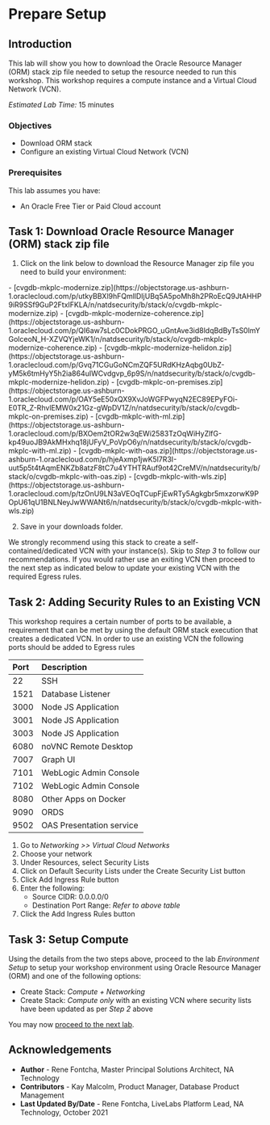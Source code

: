 # Prepare Setup

## Introduction
This lab will show you how to download the Oracle Resource Manager (ORM) stack zip file needed to setup the resource needed to run this workshop. This workshop requires a compute instance and a Virtual Cloud Network (VCN).

*Estimated Lab Time:* 15 minutes

### Objectives
- Download ORM stack
- Configure an existing Virtual Cloud Network (VCN)

### Prerequisites
This lab assumes you have:
- An Oracle Free Tier or Paid Cloud account

## Task 1: Download Oracle Resource Manager (ORM) stack zip file
1.  Click on the link below to download the Resource Manager zip file you need to build your environment:

<if type="modernize">
    - [cvgdb-mkplc-modernize.zip](https://objectstorage.us-ashburn-1.oraclecloud.com/p/utkyBBXl9hFQmllDIjUBq5A5poMh8h2PRoEcQ9JtAHHP9iR9SSf9GuP2FtxIFKLA/n/natdsecurity/b/stack/o/cvgdb-mkplc-modernize.zip)
</if>
<if type="modernize-coherence">
    - [cvgdb-mkplc-modernize-coherence.zip](https://objectstorage.us-ashburn-1.oraclecloud.com/p/QI6aw7sLc0CDokPRGO_uGntAve3id8ldqBdByTsS0lmYGolceoN_H-XZVQYjeWK1/n/natdsecurity/b/stack/o/cvgdb-mkplc-modernize-coherence.zip)
</if>
<if type="modernize-helidon">
    - [cvgdb-mkplc-modernize-helidon.zip](https://objectstorage.us-ashburn-1.oraclecloud.com/p/Gvq71CGuGoNCmZQF5URdKHzAqbg0UbZ-yM5k6tmHyY5h2ia864uIWCvdgvp_6p9S/n/natdsecurity/b/stack/o/cvgdb-mkplc-modernize-helidon.zip)
</if>
<if type="on-premises">
    - [cvgdb-mkplc-on-premises.zip](https://objectstorage.us-ashburn-1.oraclecloud.com/p/OAY5eE50xQX9XvJoWGFPwyqN2EC89EPyFOi-E0TR_Z-RhvlEMW0x21Gz-gWpDV1Z/n/natdsecurity/b/stack/o/cvgdb-mkplc-on-premises.zip)
</if>
<if type="with-ml">
    - [cvgdb-mkplc-with-ml.zip](https://objectstorage.us-ashburn-1.oraclecloud.com/p/BXOem2tOR2w3qEWi2583TzOqWiHyZlfG-kp49uoJB9AkMHxhq18jUFyV_PoVpO6y/n/natdsecurity/b/stack/o/cvgdb-mkplc-with-ml.zip)
</if>
<if type="with-oas">
    - [cvgdb-mkplc-with-oas.zip](https://objectstorage.us-ashburn-1.oraclecloud.com/p/hjeAxmp1jwK5l7R3I-uut5p5t4tAqmENKZb8atzF8tC7u4YTHTRAuf9ot42CreMV/n/natdsecurity/b/stack/o/cvgdb-mkplc-with-oas.zip)
</if>
<if type="with-wls">
    - [cvgdb-mkplc-with-wls.zip](https://objectstorage.us-ashburn-1.oraclecloud.com/p/tzOnU9LN3aVEOqTCupFjEwRTy5Agkgbr5mxzorwK9POpU61qU1BNLNeyJwWWANt6/n/natdsecurity/b/stack/o/cvgdb-mkplc-with-wls.zip)
</if>

2.  Save in your downloads folder.

We strongly recommend using this stack to create a self-contained/dedicated VCN with your instance(s). Skip to *Step 3* to follow our recommendations. If you would rather use an exiting VCN then proceed to the next step as indicated below to update your existing VCN with the required Egress rules.

## Task 2: Adding Security Rules to an Existing VCN   
This workshop requires a certain number of ports to be available, a requirement that can be met by using the default ORM stack execution that creates a dedicated VCN. In order to use an existing VCN the following ports should be added to Egress rules

| Port           |Description                            |
| :------------- | :------------------------------------ |
| 22             | SSH                                   |
| 1521           | Database Listener                     |
| 3000           | Node JS Application                   |
| 3001           | Node JS Application                   |
| 3003           | Node JS Application                   |
| 6080           | noVNC Remote Desktop                  |
| 7007           | Graph UI                              |
| 7101           | WebLogic Admin Console                |
| 7102           | WebLogic Admin Console                |
| 8080           | Other Apps on Docker                  |
| 9090           | ORDS                                  |
| 9502           | OAS Presentation service              |

1.  Go to *Networking >> Virtual Cloud Networks*
2.  Choose your network
3.  Under Resources, select Security Lists
4.  Click on Default Security Lists under the Create Security List button
5.  Click Add Ingress Rule button
6.  Enter the following:  
    - Source CIDR: 0.0.0.0/0
    - Destination Port Range: *Refer to above table*
7.  Click the Add Ingress Rules button

## Task 3: Setup Compute   
Using the details from the two steps above, proceed to the lab *Environment Setup* to setup your workshop environment using Oracle Resource Manager (ORM) and one of the following options:
  -  Create Stack:  *Compute + Networking*
  -  Create Stack:  *Compute only* with an existing VCN where security lists have been updated as per *Step 2* above

You may now [proceed to the next lab](#next).

## Acknowledgements

* **Author** - Rene Fontcha, Master Principal Solutions Architect, NA Technology
* **Contributors** - Kay Malcolm, Product Manager, Database Product Management
* **Last Updated By/Date** - Rene Fontcha, LiveLabs Platform Lead, NA Technology, October 2021

